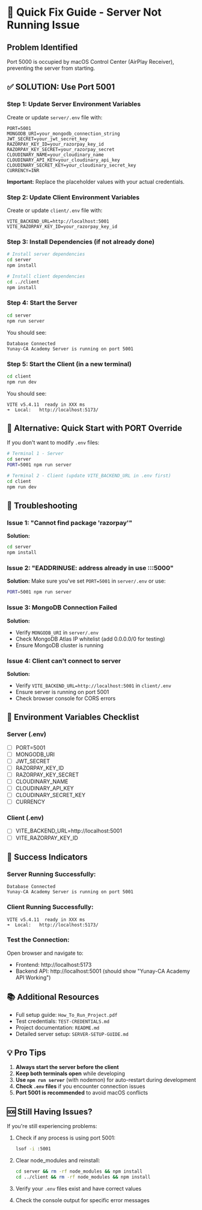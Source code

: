 # 🚀 Quick Fix Guide - Server Not Running Issue

## Problem Identified
Port 5000 is occupied by macOS Control Center (AirPlay Receiver), preventing the server from starting.

## ✅ SOLUTION: Use Port 5001

### Step 1: Update Server Environment Variables

Create or update `server/.env` file with:

```env
PORT=5001
MONGODB_URI=your_mongodb_connection_string
JWT_SECRET=your_jwt_secret_key
RAZORPAY_KEY_ID=your_razorpay_key_id
RAZORPAY_KEY_SECRET=your_razorpay_secret
CLOUDINARY_NAME=your_cloudinary_name
CLOUDINARY_API_KEY=your_cloudinary_api_key
CLOUDINARY_SECRET_KEY=your_cloudinary_secret_key
CURRENCY=INR
```

**Important:** Replace the placeholder values with your actual credentials.

### Step 2: Update Client Environment Variables

Create or update `client/.env` file with:

```env
VITE_BACKEND_URL=http://localhost:5001
VITE_RAZORPAY_KEY_ID=your_razorpay_key_id
```

### Step 3: Install Dependencies (if not already done)

```bash
# Install server dependencies
cd server
npm install

# Install client dependencies
cd ../client
npm install
```

### Step 4: Start the Server

```bash
cd server
npm run server
```

You should see:
```
Database Connected
Yunay-CA Academy Server is running on port 5001
```

### Step 5: Start the Client (in a new terminal)

```bash
cd client
npm run dev
```

You should see:
```
VITE v5.4.11  ready in XXX ms
➜  Local:   http://localhost:5173/
```

## 🎯 Alternative: Quick Start with PORT Override

If you don't want to modify `.env` files:

```bash
# Terminal 1 - Server
cd server
PORT=5001 npm run server

# Terminal 2 - Client (update VITE_BACKEND_URL in .env first)
cd client
npm run dev
```

## 🔧 Troubleshooting

### Issue 1: "Cannot find package 'razorpay'"
**Solution:**
```bash
cd server
npm install
```

### Issue 2: "EADDRINUSE: address already in use :::5000"
**Solution:** Make sure you've set `PORT=5001` in `server/.env` or use:
```bash
PORT=5001 npm run server
```

### Issue 3: MongoDB Connection Failed
**Solution:**
- Verify `MONGODB_URI` in `server/.env`
- Check MongoDB Atlas IP whitelist (add 0.0.0.0/0 for testing)
- Ensure MongoDB cluster is running

### Issue 4: Client can't connect to server
**Solution:**
- Verify `VITE_BACKEND_URL=http://localhost:5001` in `client/.env`
- Ensure server is running on port 5001
- Check browser console for CORS errors

## 📝 Environment Variables Checklist

### Server (.env)
- [ ] PORT=5001
- [ ] MONGODB_URI
- [ ] JWT_SECRET
- [ ] RAZORPAY_KEY_ID
- [ ] RAZORPAY_KEY_SECRET
- [ ] CLOUDINARY_NAME
- [ ] CLOUDINARY_API_KEY
- [ ] CLOUDINARY_SECRET_KEY
- [ ] CURRENCY

### Client (.env)
- [ ] VITE_BACKEND_URL=http://localhost:5001
- [ ] VITE_RAZORPAY_KEY_ID

## 🎉 Success Indicators

### Server Running Successfully:
```
Database Connected
Yunay-CA Academy Server is running on port 5001
```

### Client Running Successfully:
```
VITE v5.4.11  ready in XXX ms
➜  Local:   http://localhost:5173/
```

### Test the Connection:
Open browser and navigate to:
- Frontend: http://localhost:5173
- Backend API: http://localhost:5001 (should show "Yunay-CA Academy API Working")

## 📚 Additional Resources

- Full setup guide: `How_To_Run_Project.pdf`
- Test credentials: `TEST-CREDENTIALS.md`
- Project documentation: `README.md`
- Detailed server setup: `SERVER-SETUP-GUIDE.md`

## 💡 Pro Tips

1. **Always start the server before the client**
2. **Keep both terminals open** while developing
3. **Use `npm run server`** (with nodemon) for auto-restart during development
4. **Check `.env` files** if you encounter connection issues
5. **Port 5001 is recommended** to avoid macOS conflicts

## 🆘 Still Having Issues?

If you're still experiencing problems:

1. Check if any process is using port 5001:
   ```bash
   lsof -i :5001
   ```

2. Clear node_modules and reinstall:
   ```bash
   cd server && rm -rf node_modules && npm install
   cd ../client && rm -rf node_modules && npm install
   ```

3. Verify your `.env` files exist and have correct values

4. Check the console output for specific error messages
